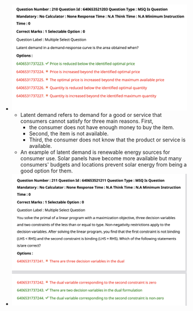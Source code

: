 - ![](2023-07-29-09-18-33.png)
    - Latent demand refers to demand for a good or service that consumers cannot satisfy for three main reasons. First, 
        - the consumer does not have enough money to buy the item.
        -  Second, the item is not available. 
        - Third, the consumer does not know that the product or service is available.
    - An example of latent demand is renewable energy sources for consumer use. Solar panels have become more available but many consumers' budgets and locations prevent solar energy from being a good option for them.
- ![](2023-07-29-09-25-43.png)
